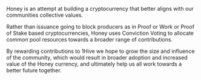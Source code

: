 Honey is an attempt at building a cryptocurrency that better aligns with our communities collective values. 

Rather than issuance going to block producers as in Proof or Work or Proof of Stake based cryptocurrencies, Honey uses Conviction Voting to allocate common pool resources towards a broader range of contributions. 

By rewarding contributions to 1Hive we hope to grow the size and influence of the community, which would result in broader adoption and increased value of the Honey currency, and ultimately help us all work towards a better future together. 



